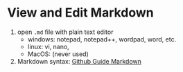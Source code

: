 # View and Edit Markdown
1. open ```.md``` file with plain text editor
   * windows: notepad, notepad++, wordpad, word, etc.
   * linux: vi, nano,
   * MacOS: (never used)
2. Markdown syntax: [Github Guide Markdown](https://guides.github.com/features/mastering-markdown/)
